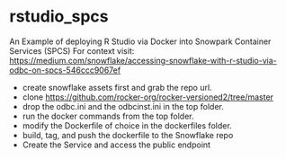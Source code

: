 # rstudio_spcs
An Example of deploying R Studio via Docker into Snowpark Container Services (SPCS)
For context visit: https://medium.com/snowflake/accessing-snowflake-with-r-studio-via-odbc-on-spcs-546ccc9067ef

* create snowflake assets first and grab the repo url.
* clone https://github.com/rocker-org/rocker-versioned2/tree/master
* drop the odbc.ini and the odbcinst.ini in the top folder.
* run the docker commands from the top folder.
* modify the Dockerfile of choice in the dockerfiles folder.
* build, tag, and push the dockerfile to the Snowflake repo
* Create the Service and access the public endpoint
